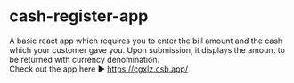 # cash-register-app

A basic react app which requires you to enter the bill amount and the cash which your customer gave you. Upon submission, it displays the amount to be returned with currency denomination.
<br/> Check out the app here :arrow_forward: https://cgxlz.csb.app/
